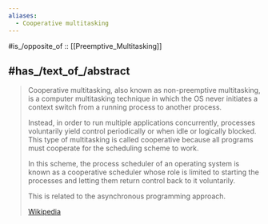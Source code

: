 ```yaml
---
aliases:
  - Cooperative multitasking
---
```


#is_/opposite_of :: [[Preemptive_Multitasking]] 

## #has_/text_of_/abstract 

> Cooperative multitasking, also known as non-preemptive multitasking, 
> is a computer multitasking technique in which 
> the OS never initiates a context switch from a running process to another process. 
> 
> Instead, in order to run multiple applications concurrently, 
> processes voluntarily yield control periodically or when idle or logically blocked. 
> This type of multitasking is called cooperative 
> because all programs must cooperate for the scheduling scheme to work.  
>
> In this scheme, the process scheduler of an operating system is known as 
> a cooperative scheduler whose role is limited to starting the processes 
> and letting them return control back to it voluntarily.
>
> This is related to the asynchronous programming approach.
>
> [Wikipedia](https://en.wikipedia.org/wiki/Cooperative%20multitasking) 

